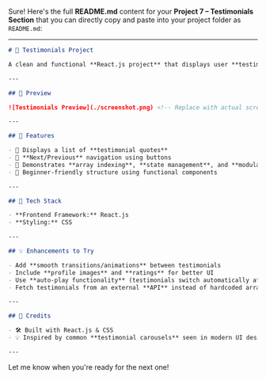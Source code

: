 Sure! Here's the full **README.md** content for your **Project 7 – Testimonials Section** that you can directly copy and paste into your project folder as `README.md`:

---

```markdown
# 💬 Testimonials Project

A clean and functional **React.js project** that displays user **testimonials** with navigable controls. Users can switch between testimonials using **Prev/Next buttons**, showcasing dynamic content rendering in React using **state** and **arrays**.

---

## 📸 Preview

![Testimonials Preview](./screenshot.png) <!-- Replace with actual screenshot path -->

---

## 🧠 Features

- 💬 Displays a list of **testimonial quotes**
- 🔁 **Next/Previous** navigation using buttons
- 🧠 Demonstrates **array indexing**, **state management**, and **modular logic**
- 🎯 Beginner-friendly structure using functional components

---

## 🔧 Tech Stack

- **Frontend Framework:** React.js  
- **Styling:** CSS

---

## 💡 Enhancements to Try

- Add **smooth transitions/animations** between testimonials  
- Include **profile images** and **ratings** for better UI  
- Use **auto-play functionality** (testimonials switch automatically after a few seconds)  
- Fetch testimonials from an external **API** instead of hardcoded array

---

## 🙌 Credits

- 🛠️ Built with React.js & CSS  
- 💡 Inspired by common **testimonial carousels** seen in modern UI designs

---
```

Let me know when you're ready for the next one!
